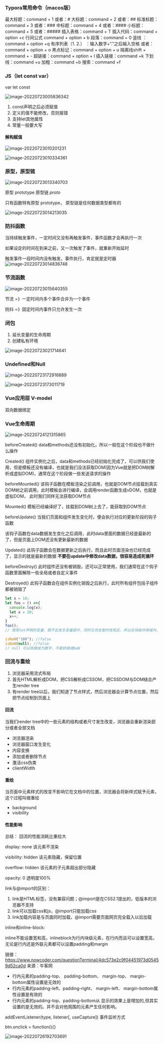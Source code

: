 ### Typora常用命令（macos版）

最大标题：command + 1 或者：#
大标题：command + 2 或者：##
标准标题：command + 3 或者：###
中标题：command + 4 或者：####
小标题：command + 5 或者：#####
插入表格：command + T
插入代码：command + option +c
行间公式 command + option + b
段落：command + 0
竖线 ： command + option +q
有序列表（1. 2.） ：输入数字+“.”之后输入空格 或者：command + option + o
黑点标记：command + option + u
隔离线shift + command + -
超链接：command + option + l
插入链接：command +k
下划线：command +u
加粗：command +b
搜索：command +f



### JS（let const var）

var let const

![image-20220723005836342](面经.assets/image-20220723005836342.png)

1. const声明之后必须赋值
2. 定义的值不能修改，否则报错
3. 支持let其他属性
4. 常量一般要大写

#### 解构赋值

![image-20220723010201231](面经.assets/image-20220723010201231.png)

![image-20220723010334361](面经.assets/image-20220723010334361.png)

### 原型，原型链

![image-20220723013340703](面经.assets/image-20220723013340703.png)

原型 prototype 原型链 _proto_

只有函数特有原型 prototype， 原型链是任何数据类型都有的

![image-20220723014213035](面经.assets/image-20220723014213035.png)

### 防抖函数

当持续触发事件，一定时间又没有再触发事件，事件函数才会再执行一次

如果设定的时间在到来之前，又一次触发了事件，就重新开始延时

触发事件一段时间内没有触发，事件执行，肯定就是定时器 ![image-20220723014836748](面经.assets/image-20220723014836748.png)

### 节流函数

![image-20220723015640355](面经.assets/image-20220723015640355.png)

节流 =》一定时间内多个事件合并为一个事件

防抖 =》固定时间内事件只允许发生一次

### 闭包

1. 延长变量的生命周期
2. 创建私有环境

![image-20220723021714641](面经.assets/image-20220723021714641.png)

### Undefined和Null

![image-20220723172916889](面经.assets/image-20220723172916889.png)

![image-20220723173011719](面经.assets/image-20220723173011719.png)

### Vue应用层 V-model

双向数据绑定

### Vue生命周期

![image-20220724121315865](面经.assets/image-20220724121315865.png)

beforeCreated()  data和methods还没有初始化，所以一般在这个阶段也不做什么操作

Created() 组件实例化之后，data和methods已经初始化完成了，可以供我们使用，但是模板还没有编译，也就是我们没法获取DOM(因为Vue就是把DOM树解析成虚拟DOM)，通常在这个阶段做一些发送请求的操作

beforeMounted() 该钩子函数在模板渲染之前调用，也就是DOM节点挂载到真实DOM树之前调用，此时模板会进行编译，会调用render函数生成vDOM，也就是虚拟DOM， 此时我们同样无法获取DOM节点

Mounted() 模板已经编译好了，挂载到DOM树上去了，能获取到DOM节点

beforeUpdate() 当我们页面和组件发生变化时，便会执行对应的更新阶段的钩子函数

该钩子函数在data数据发生变化之后调用，此时data里面的数据已经是最新的了，但是页面上DOM还没有更新最新的数据

Updated()  此钩子函数会在数据更新之后执行，而且此时页面渲染也已经完成了，显示的就是最新的数据 <strong>不要在update中修改data数据，很容易造成死循环</strong>

beforeDestroy() 此时组件还没有被销毁，还可以正常使用，我们通常在这个钩子函数里面解除一些全局或者自定义事件

Destroyed() 此钩子函数会在组件实例化销毁之后执行，此时所有组件包括子组件都被销毁了

```js
let x = 10;
let foo = () =>{
  console.log(x);
  let x = 20;
  x++;
}
foo();
// 使用let声明的变量，既不会发生变量提升，同时又存在暂时性死区，所以在块级作用域内，如果使用let声明一个变量，那么该变量在声明之前是不可用的，否则会抛出ReferenceError异常
```

```js
isNaN("100"); //false
isNaN(null); //false
// null 可以转换成为数字，不能转换成NaN
```

### 回流与重绘
1. 浏览器采用流式布局
2. 首先HTML解析成DOM，把CSS解析成CSSOM，把CSSDOM与DOM结合产生render tree
3. 有render tree以后，我们知道了节点样式，然后浏览器会计算节点位置，然后把节点绘制到页面上

####   回流

当我们render tree中的一些元素的结构或者尺寸发生改变，浏览器会重新渲染部分或者全部文档

- 浏览器渲染
- 浏览器窗口发生变化
- 内容变换
- 添加或者删除节点
- 激活css伪类
- clientWidth

#### 重绘

当页面中元素样式的改变不影响它在文档中的位置，浏览器会将新样式赋予元素，这个过程叫做重绘

- background
- visibility

#### 性能影响

总结： 回流的性能消耗比重绘大



display: none 该元素不渲染

visibility: hidden 该元素隐藏，保留位置

overflow: hidden 该元素的子元素超出部分隐藏

opacity: 0 透明度100%



link与@import的区别：

1. link是HTML标签，没有兼容问题；@import是在CSS2.1提出的，低版本的浏览器不支持
2. link可以加载css和js，@import只能加载css
3. link加载内容是与页面同时加载，@import需要页面网页完全载入以后加载



inline和inline-block:

inline不能设置宽和高，inlineblock为行内块级元素，在行内而且可以设置宽高，无论是行内还是外联元素都可以设置padding和margin

链接：https://www.nowcoder.com/questionTerminal/4dc573e2c9f04451973d05459d52ca0d
来源：牛客网

- 行内元素的padding-top、 padding-bottom、 margin-top、 margin-bottom属性设置是无效的 
- 行内元素的padding-left、padding-right、 margin-left、 margin-bottom属性设置是有效的
- 行内元素的padding-top、padding-bottom从 显示的效果上是增加的,但其实设置的是无效的。并不会对他周围的元素产生任何影响。



addEventListener(type, listener[, useCapture]) 事件监听方式

btn.onclick = function(){}

![image-20220726192703691](photo/image-20220726192703691.png)
